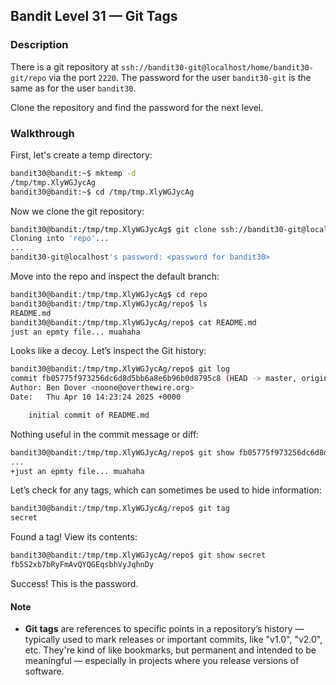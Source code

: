## Bandit Level 31 — Git Tags

### Description

There is a git repository at `ssh://bandit30-git@localhost/home/bandit30-git/repo` via the port `2220`. The password for the user `bandit30-git` is the same as for the user `bandit30`.

Clone the repository and find the password for the next level.

### Walkthrough

First, let's create a temp directory:
```bash
bandit30@bandit:~$ mktemp -d
/tmp/tmp.XlyWGJycAg
bandit30@bandit:~$ cd /tmp/tmp.XlyWGJycAg
```
Now we clone the git repository:
```bash
bandit30@bandit:/tmp/tmp.XlyWGJycAg$ git clone ssh://bandit30-git@localhost:2220/home/bandit30-git/repo
Cloning into 'repo'...
...
bandit30-git@localhost's password: <password for bandit30>
```
Move into the repo and inspect the default branch:
```bash
bandit30@bandit:/tmp/tmp.XlyWGJycAg$ cd repo
bandit30@bandit:/tmp/tmp.XlyWGJycAg/repo$ ls
README.md
bandit30@bandit:/tmp/tmp.XlyWGJycAg/repo$ cat README.md
just an epmty file... muahaha
```
Looks like a decoy. Let’s inspect the Git history:

```bash
bandit30@bandit:/tmp/tmp.XlyWGJycAg/repo$ git log
commit fb05775f973256dc6d8d5bb6a8e6b96b0d8795c8 (HEAD -> master, origin/master, origin/HEAD)
Author: Ben Dover <noone@overthewire.org>
Date:   Thu Apr 10 14:23:24 2025 +0000

    initial commit of README.md
```
Nothing useful in the commit message or diff:
```bash
bandit30@bandit:/tmp/tmp.XlyWGJycAg/repo$ git show fb05775f973256dc6d8d5bb6a8e6b96b0d8795c8
...
+just an epmty file... muahaha
```
Let’s check for any tags, which can sometimes be used to hide information:
```bash
bandit30@bandit:/tmp/tmp.XlyWGJycAg/repo$ git tag
secret
```
Found a tag! View its contents:
```bash
bandit30@bandit:/tmp/tmp.XlyWGJycAg/repo$ git show secret
fb5S2xb7bRyFmAvQYQGEqsbhVyJqhnDy
```
Success! This is the password.

#### Note
- **Git tags** are references to specific points in a repository’s history — typically used to mark releases or important commits, like "v1.0", "v2.0", etc. They're kind of like bookmarks, but permanent and intended to be meaningful — especially in projects where you release versions of software.